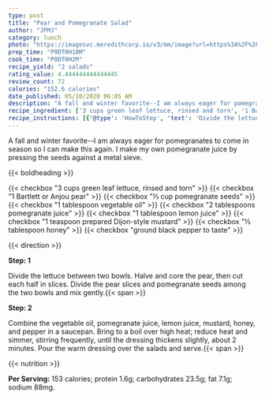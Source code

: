 ```yaml
---
type: post
title: "Pear and Pomegranate Salad"
author: "JPMJ"
category: lunch
photo: "https://imagesvc.meredithcorp.io/v3/mm/image?url=https%3A%2F%2Fimages.media-allrecipes.com%2Fuserphotos%2F687763.jpg"
prep_time: "P0DT0H10M"
cook_time: "P0DT0H2M"
recipe_yield: "2 salads"
rating_value: 4.444444444444445
review_count: 72
calories: "152.6 calories"
date_published: 05/10/2020 06:05 AM
description: "A fall and winter favorite--I am always eager for pomegranates to come in season so I can make this again. I make my own pomegranate juice by pressing the seeds against a metal sieve."
recipe_ingredient: ['3 cups green leaf lettuce, rinsed and torn', '1 Bartlett or Anjou pear', '⅓ cup pomegranate seeds', '1 tablespoon vegetable oil', '2 tablespoons pomegranate juice', '1 tablespoon lemon juice', '1 teaspoon prepared Dijon-style mustard', '½ tablespoon honey', 'ground black pepper to taste']
recipe_instructions: [{'@type': 'HowToStep', 'text': 'Divide the lettuce between two bowls. Halve and core the pear, then cut each half in slices. Divide the pear slices and pomegranate seeds among the two bowls and mix gently.\n'}, {'@type': 'HowToStep', 'text': 'Combine the vegetable oil, pomegranate juice, lemon juice, mustard, honey, and pepper in a saucepan. Bring to a boil over high heat; reduce heat and simmer, stirring frequently, until the dressing thickens slightly, about 2 minutes. Pour the warm dressing over the salads and serve.\n'}]
---
```


A fall and winter favorite--I am always eager for pomegranates to come in season so I can make this again. I make my own pomegranate juice by pressing the seeds against a metal sieve. 

{{< boldheading >}}

{{< checkbox "3 cups green leaf lettuce, rinsed and torn" >}}
{{< checkbox "1  Bartlett or Anjou pear" >}}
{{< checkbox "⅓ cup pomegranate seeds" >}}
{{< checkbox "1 tablespoon vegetable oil" >}}
{{< checkbox "2 tablespoons pomegranate juice" >}}
{{< checkbox "1 tablespoon lemon juice" >}}
{{< checkbox "1 teaspoon prepared Dijon-style mustard" >}}
{{< checkbox "½ tablespoon honey" >}}
{{< checkbox "ground black pepper to taste" >}}


{{< direction >}}

**Step: 1**

Divide the lettuce between two bowls. Halve and core the pear, then cut each half in slices. Divide the pear slices and pomegranate seeds among the two bowls and mix gently.{{< span >}}

**Step: 2**

Combine the vegetable oil, pomegranate juice, lemon juice, mustard, honey, and pepper in a saucepan. Bring to a boil over high heat; reduce heat and simmer, stirring frequently, until the dressing thickens slightly, about 2 minutes. Pour the warm dressing over the salads and serve.{{< span >}}

{{< nutrition >}}

**Per Serving:** 153 calories; protein 1.6g; carbohydrates 23.5g; fat 7.1g; sodium 88mg.